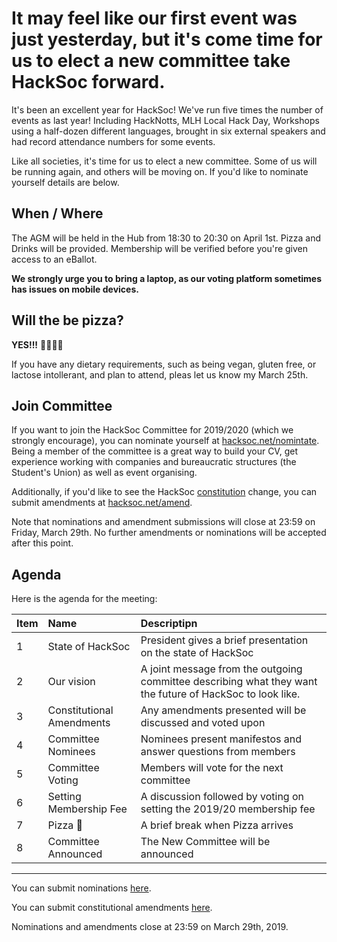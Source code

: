 # It may feel like our first event was just yesterday, but it's come time for us to elect a new committee take HackSoc forward.

It's been an excellent year for HackSoc! We've run five times the number of events as last year! Including HackNotts, MLH Local Hack Day, Workshops using a half-dozen different languages, brought in six external speakers and had record attendance numbers for some events.

Like all societies, it's time for us to elect a new committee. Some of us will be running again, and others will be moving on. If you'd like to nominate yourself details are below.


## When / Where

The AGM will be held in the Hub from 18:30 to 20:30 on April 1st. Pizza and Drinks will be provided. Membership will be verified before you're given access to an eBallot.

**We strongly urge you to bring a laptop, as our voting platform sometimes has issues on mobile devices.**

## Will the be pizza?
**YES!!!** 🍕🍕🍕🍕

If you have any dietary requirements, such as being vegan, gluten free, or lactose intollerant, and plan to attend, pleas let us know my March 25th.

## Join Committee

If you want to join the HackSoc Committee for 2019/2020 (which we strongly encourage), you can nominate yourself at [hacksoc.net/nomintate](https://hacksoc.net/nominate). Being a member of the committee is a great way to build your CV, get experience working with companies and bureaucratic structures (the Student's Union) as well as event organising.

Additionally, if you'd like to see the HackSoc [constitution](https://hacksoc.net/constitution) change, you can submit amendments at [hacksoc.net/amend](https://hacksoc.net/amend).

Note that nominations and amendment submissions will close at 23:59 on Friday, March 29th. No further amendments or nominations will be accepted after this point.

## Agenda

Here is the agenda for the meeting:

| Item | Name                       | Descriptipn        |
|------| :-------------------------|:-------------------|
| 1    | State of HackSoc | President gives a brief presentation on the state of HackSoc |
| 2    | Our vision | A joint message from the outgoing committee describing what they want the future of HackSoc to look like. |
| 3    | Constitutional Amendments | Any amendments presented will be discussed and voted upon |
| 4    | Committee Nominees | Nominees present manifestos and answer questions from members |
| 5    | Committee Voting | Members will vote for the next committee |
| 6    | Setting Membership Fee | A discussion followed by voting on setting the 2019/20 membership fee |
| 7    | Pizza 🍕 | A brief break when Pizza arrives |
| 8    | Committee Announced | The New Committee will be announced |

--------

You can submit nominations [here](https://hacksoc.net/nominate).

You can submit constitutional amendments [here](https://hacksoc.net/amend).

Nominations and amendments close at 23:59 on March 29th, 2019.
